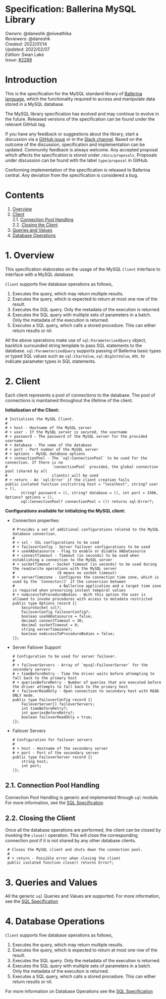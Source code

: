 # Specification: Ballerina MySQL Library

_Owners_: @daneshk @niveathika  
_Reviewers_: @daneshk  
_Created_: 2022/01/14   
_Updated_: 2022/02/07  
_Edition_: Swan Lake  
_Issue_: [#2289](https://github.com/ballerina-platform/ballerina-standard-library/issues/2289)

# Introduction

This is the specification for the MySQL standard library of [Ballerina language](https://ballerina.io/), which the functionality required to access and manipulate data stored in a MySQL database.  

The MySQL library specification has evolved and may continue to evolve in the future. Released versions of the specification can be found under the relevant GitHub tag. 

If you have any feedback or suggestions about the library, start a discussion via a [GitHub issue](https://github.com/ballerina-platform/ballerina-standard-library/issues) or in the [Slack channel](https://ballerina.io/community/). Based on the outcome of the discussion, specification and implementation can be updated. Community feedback is always welcome. Any accepted proposal which affects the specification is stored under `/docs/proposals`. Proposals under discussion can be found with the label `type/proposal` in GitHub.

Conforming implementation of the specification is released to Ballerina central. Any deviation from the specification is considered a bug.

# Contents

1. [Overview](#1-overview)
2. [Client](#2-client)  
   2.1. [Connection Pool Handling](#21-connection-pool-handling)  
   2.2. [Closing the Client](#22-closing-the-client)
3. [Queries and Values](#3-queries-and-values)
4. [Database Operations](#4-database-operations)

# 1. Overview

This specification elaborates on the usage of the MySQL `Client` interface to interface with a MySQL database.

`Client` supports five database operations as follows,
1. Executes the query, which may return multiple results.
2. Executes the query, which is expected to return at most one row of the result.
3. Executes the SQL query. Only the metadata of the execution is returned.
4. Executes the SQL query with multiple sets of parameters in a batch. Only the metadata of the execution is returned.
5. Executes a SQL query, which calls a stored procedure. This can either return results or nil.

All the above operations make use of `sql:ParameterizedQuery` object, backtick surrounded string template to pass
SQL statements to the database. `sql:ParameterizedQuery` supports passing of Ballerina basic types or typed SQL values
such as `sql:CharValue`, `sql:BigIntValue`, etc. to indicate parameter types in SQL statements.

# 2. Client

Each client represents a pool of connections to the database. The pool of connections is maintained throughout the
lifetime of the client.

**Initialisation of the Client:**
```ballerina
# Initializes the MySQL Client.
#
# + host - Hostname of the MySQL server
# + user - If the MySQL server is secured, the username
# + password - The password of the MySQL server for the provided username
# + database - The name of the database
# + port - Port number of the MySQL server
# + options - MySQL database options
# + connectionPool - The `sql:ConnectionPool` to be used for the connection. If there is no
#                    `connectionPool` provided, the global connection pool (shared by all 
#                    clients) will be used
# + return - An `sql:Error` if the client creation fails
public isolated function init(string host = "localhost", string? user = (), 
       string? password = (), string? database = (), int port = 3306, Options? options = (), 
       sql:ConnectionPool? connectionPool = ()) returns sql:Error?;
```

**Configurations available for initializing the MySQL client:**
* Connection properties:
  ```ballerina
  # Provides a set of additional configurations related to the MySQL database connection.
  #
  # + ssl - SSL configurations to be used
  # + failoverConfig - Server failover configurations to be used
  # + useXADatasource - Flag to enable or disable XADatasource
  # + connectTimeout - Timeout (in seconds) to be used when establishing a connection to the MySQL server
  # + socketTimeout - Socket timeout (in seconds) to be used during the read/write operations with the MySQL server
  #                   (0 means no socket timeout)
  # + serverTimezone - Configures the connection time zone, which is used by the `Connector/J` if the conversion between
  #                    a Ballerina application and a target time zone is required when preserving instant temporal values
  # + noAccessToProcedureBodies - With this option the user is allowed to invoke procedures with access to metadata restricted
  public type Options record {|
      SecureSocket ssl?;
      FailoverConfig failoverConfig?;
      boolean useXADatasource = false;
      decimal connectTimeout = 30;
      decimal socketTimeout = 0;
      string serverTimezone?;
      boolean noAccessToProcedureBodies = false;
  |};
  ```
* Server Failover Support
   ```ballerina
   # Configuration to be used for server failover.
   #
   # + failoverServers - Array of `mysql:FailoverServer` for the secondary servers
   # + timeBeforeRetry - Time the driver waits before attempting to fall back to the primary host
   # + queriesBeforeRetry - Number of queries that are executed before the driver attempts to fall back to the primary host
   # + failoverReadOnly - Open connection to secondary host with READ ONLY mode.
   public type FailoverConfig record {|
       FailoverServer[] failoverServers;
       int timeBeforeRetry?;
       int queriesBeforeRetry?;
       boolean failoverReadOnly = true;
   |};
   ```
* Failover Servers
   ```ballerina
   # Configuration for failover servers
   #
   # + host - Hostname of the secondary server
   # + port - Port of the secondary server
   public type FailoverServer record {|
       string host;
       int port;
   |};
   ```

## 2.1. Connection Pool Handling

Connection Pool Handling is generic and implemented through `sql` module. For more information, see the
[SQL Specification](https://github.com/ballerina-platform/module-ballerina-sql/blob/master/docs/spec/spec.md#21-connection-pool-handling)

## 2.2. Closing the Client

Once all the database operations are performed, the client can be closed by invoking the `close()`
operation. This will close the corresponding connection pool if it is not shared by any other database clients.

   ```ballerina
    # Closes the MySQL client and shuts down the connection pool.
    #
    # + return - Possible error when closing the client
    public isolated function close() returns Error?;
   ```

# 3. Queries and Values

All the generic `sql` Queries and Values are supported. For more information, see the
[SQL Specification](https://github.com/ballerina-platform/module-ballerina-sql/blob/master/docs/spec/spec.md#3-queries-and-values)

# 4. Database Operations

`Client` supports five database operations as follows,
1. Executes the query, which may return multiple results.
2. Executes the query, which is expected to return at most one row of the result.
3. Executes the SQL query. Only the metadata of the execution is returned.
4. Executes the SQL query with multiple sets of parameters in a batch. Only the metadata of the execution is returned.
5. Executes a SQL query, which calls a stored procedure. This can either return results or nil.

For more information on Database Operations see the [SQL Specification](https://github.com/ballerina-platform/module-ballerina-sql/blob/master/docs/spec/spec.md#4-database-operations)
